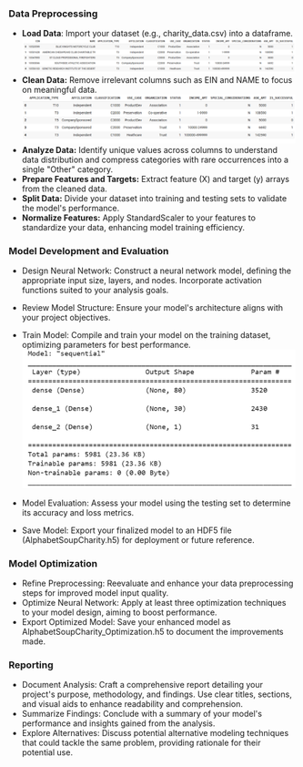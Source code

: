 

### Data Preprocessing
* __Load Data__: Import your dataset (e.g., charity_data.csv) into a dataframe.
![Original Datafream](https://github.com/mjardinico/deep-learning-challenge/blob/main/Resources/Images/application_df.png)
* __Clean Data:__ Remove irrelevant columns such as EIN and NAME to focus on meaningful data.
![Drop EIN and Name](https://github.com/mjardinico/deep-learning-challenge/blob/main/Resources/Images/application_df_drop.png)
* __Analyze Data:__ Identify unique values across columns to understand data distribution and compress categories with rare occurrences into a single "Other" category.
* __Prepare Features and Targets:__ Extract feature (X) and target (y) arrays from the cleaned data.
* __Split Data:__ Divide your dataset into training and testing sets to validate the model's performance.
* __Normalize Features:__ Apply StandardScaler to your features to standardize your data, enhancing model training efficiency.

### Model Development and Evaluation
* Design Neural Network: Construct a neural network model, defining the appropriate input size, layers, and nodes. Incorporate activation functions suited to your analysis goals.
* Review Model Structure: Ensure your model's architecture aligns with your project objectives.
* Train Model: Compile and train your model on the training dataset, optimizing parameters for best performance.
![Structure of the Model](https://github.com/mjardinico/deep-learning-challenge/blob/main/Resources/Images/model_structure1.png)
* Model Evaluation: Assess your model using the testing set to determine its accuracy and loss metrics.

* Save Model: Export your finalized model to an HDF5 file (AlphabetSoupCharity.h5) for deployment or future reference.

### Model Optimization
* Refine Preprocessing: Reevaluate and enhance your data preprocessing steps for improved model input quality.
* Optimize Neural Network: Apply at least three optimization techniques to your model design, aiming to boost performance.
* Export Optimized Model: Save your enhanced model as AlphabetSoupCharity_Optimization.h5 to document the improvements made.

### Reporting
* Document Analysis: Craft a comprehensive report detailing your project's purpose, methodology, and findings. Use clear titles, sections, and visual aids to enhance readability and comprehension.
* Summarize Findings: Conclude with a summary of your model's performance and insights gained from the analysis.
* Explore Alternatives: Discuss potential alternative modeling techniques that could tackle the same problem, providing rationale for their potential use.